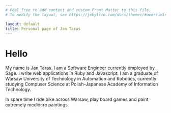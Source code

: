 ```yaml
---
# Feel free to add content and custom Front Matter to this file.
# To modify the layout, see https://jekyllrb.com/docs/themes/#overriding-theme-defaults

layout: default
title: Personal page of Jan Taras
---
```



# Hello
My name is Jan Taras. I am a Software Engineer currently employed by Sage. I write web applications in Ruby and Javascript. I am a graduate of Warsaw University of Technology in Automation and Robotics, currently studying Compuser Science at Polish-Japanese Academy of Information Technology.

In spare time I ride bike across Warsaw, play board games and paint extremely mediocre paintings.
